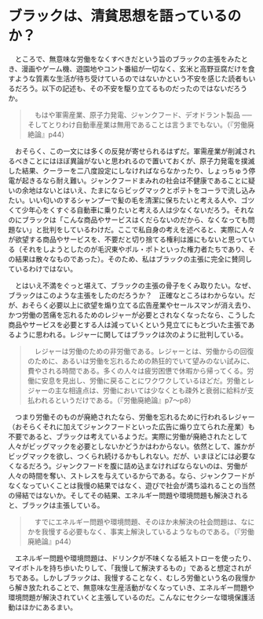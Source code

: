 # ブラックは、清貧思想を語っているのか？

　ところで、無意味な労働をなくすべきだという旨のブラックの主張をみたとき、漫画やゲーム機、遊園地やコント番組が一切なく、玄米と高野豆腐だけを食すような質素な生活が待ち受けているのではないかという不安を感じた読者もいるだろう。以下の記述も、その不安を駆り立てるものだったのではないだろうか。

>　もはや軍需産業、原子力発電、ジャンクフード、デオドラント製品 ── そしてとりわけ自動車産業は無用であることは言うまでもない。（『労働廃絶論』p44）

　おそらく、この一文には多くの反発が寄せられるはずだ。軍需産業が削減されるべきことにはほぼ異論がないと思われるので置いておくが、原子力発電を撲滅した結果、クーラーを二八度設定にしなければならなかったり、しょっちゅう停電が起きるなら耐え難い。ジャンクフードまみれの社会は不健康であることに疑いの余地はないとはいえ、たまにならビッグマックとポテトをコーラで流し込みたい。いい匂いのするシャンプーで髪の毛を清潔に保ちたいと考える人や、ゴツくて少年心をくすぐる自動車に乗りたいと考える人は少なくないだろう。それなのにブラックは「こんな商品やサービスはくだらないのだから、なくなっても問題ない」と批判をしているわけだ。ここで私自身の考えを述べると、実際に人々が欲望する商品やサービスを、不要だと切り捨てる権利は誰にもないと思っている（それをしようとしたのが毛沢東やポル・ポトといった権力者たちであり、その結果は散々なものであった）。そのため、私はブラックの主張に完全に賛同しているわけではない。

　とはいえ不満をぐっと堪えて、ブラックの主張の骨子をくみ取りたい。なぜ、ブラックはこのような主張をしたのだろうか？　正確なところはわからない。だが、おそらく必要以上に欲望を煽り立てる広告産業やセールスマンが消え去り、かつ労働の苦痛を忘れるためのレジャーが必要とされなくなったなら、こうした商品やサービスを必要とする人は減っていくという見立てにもとづいた主張であるように思われる。レジャーに関してはブラックは次のように批判している。

>　レジャーは労働のための非労働である。レジャーとは、労働からの回復のために、あるいは労働を忘れるための熱狂的でいて望みのない試みに、費やされる時間である。多くの人々は疲労困憊で休暇から帰ってくる。労働に安息を見出し、労働に戻ることにワクワクしているほどだ。労働とレジャーの主な相違点は、労働においては少なくとも疎外と衰弱に給料が支払われるというだけである。（『労働廃絶論』p7～p8）

　つまり労働そのものが廃絶されたなら、労働を忘れるために行われるレジャー（おそらくそれに加えてジャンクフードといった広告に煽り立てられた産業）も不要であると、ブラックは考えているようだ。実際に労働が廃絶されたとして人々がビッグマックを必要としないかどうかはわからない。依然として、誰かがビッグマックを欲し、つくられ続けるかもしれない。だが、いまほどには必要なくなるだろう。ジャンクフードを腹に詰め込まなければならないのは、労働が人々の時間を奪い、ストレスを与えているからである。なら、ジャンクフードがなくなっていくことは我慢の結果ではなく、遊びで社会が満ち溢れることの当然の帰結ではないか。そしてその結果、エネルギー問題や環境問題も解決されると、ブラックは主張している。

>　すでにエネルギー問題や環境問題、そのほか未解決の社会問題は、なにかを我慢する必要もなく、事実上解決しているようなものである。（『労働廃絶論』p44）

　エネルギー問題や環境問題は、ドリンクが不味くなる紙ストローを使ったり、マイボトルを持ち歩いたりして、「我慢して解決するもの」であると想定されがちである。しかしブラックは、我慢することなく、むしろ労働という名の我慢から解き放たれることで、無意味な生産活動がなくなっていき、エネルギー問題や環境問題が解決されていくと主張しているのだ。こんなにセクシーな環境保護活動はほかにあるまい。